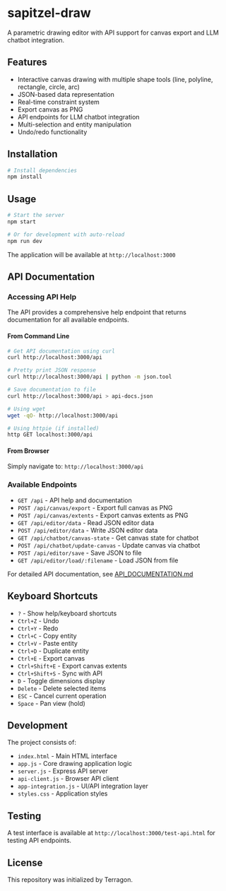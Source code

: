 # sapitzel-draw

A parametric drawing editor with API support for canvas export and LLM chatbot integration.

## Features

- Interactive canvas drawing with multiple shape tools (line, polyline, rectangle, circle, arc)
- JSON-based data representation
- Real-time constraint system
- Export canvas as PNG
- API endpoints for LLM chatbot integration
- Multi-selection and entity manipulation
- Undo/redo functionality

## Installation

```bash
# Install dependencies
npm install
```

## Usage

```bash
# Start the server
npm start

# Or for development with auto-reload
npm run dev
```

The application will be available at `http://localhost:3000`

## API Documentation

### Accessing API Help

The API provides a comprehensive help endpoint that returns documentation for all available endpoints.

#### From Command Line

```bash
# Get API documentation using curl
curl http://localhost:3000/api

# Pretty print JSON response
curl http://localhost:3000/api | python -m json.tool

# Save documentation to file
curl http://localhost:3000/api > api-docs.json

# Using wget
wget -qO- http://localhost:3000/api

# Using httpie (if installed)
http GET localhost:3000/api
```

#### From Browser

Simply navigate to: `http://localhost:3000/api`

### Available Endpoints

- `GET /api` - API help and documentation
- `POST /api/canvas/export` - Export full canvas as PNG
- `POST /api/canvas/extents` - Export canvas extents as PNG
- `GET /api/editor/data` - Read JSON editor data
- `POST /api/editor/data` - Write JSON editor data
- `GET /api/chatbot/canvas-state` - Get canvas state for chatbot
- `POST /api/chatbot/update-canvas` - Update canvas via chatbot
- `POST /api/editor/save` - Save JSON to file
- `GET /api/editor/load/:filename` - Load JSON from file

For detailed API documentation, see [API_DOCUMENTATION.md](API_DOCUMENTATION.md)

## Keyboard Shortcuts

- `?` - Show help/keyboard shortcuts
- `Ctrl+Z` - Undo
- `Ctrl+Y` - Redo
- `Ctrl+C` - Copy entity
- `Ctrl+V` - Paste entity
- `Ctrl+D` - Duplicate entity
- `Ctrl+E` - Export canvas
- `Ctrl+Shift+E` - Export canvas extents
- `Ctrl+Shift+S` - Sync with API
- `D` - Toggle dimensions display
- `Delete` - Delete selected items
- `ESC` - Cancel current operation
- `Space` - Pan view (hold)

## Development

The project consists of:
- `index.html` - Main HTML interface
- `app.js` - Core drawing application logic
- `server.js` - Express API server
- `api-client.js` - Browser API client
- `app-integration.js` - UI/API integration layer
- `styles.css` - Application styles

## Testing

A test interface is available at `http://localhost:3000/test-api.html` for testing API endpoints.

## License

This repository was initialized by Terragon.